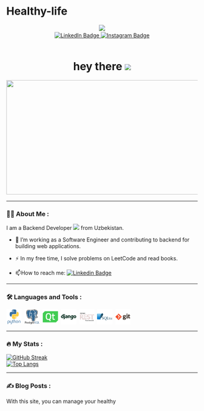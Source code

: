 # Healthy-life

<div id="header" align="center">
    <img src="https://media.giphy.com/media/M9gbBd9nbDrOTu1Mqx/giphy.gif" width="100"/>
</div>

<div id="badges" align="center">
    <a href="https://uz.linkedin.com/in/otabek-to-rayev-a02954296">
        <img src="https://img.shields.io/badge/LinkedIn-blue?style=for-the-badge&logo=linkedin&logoColor=white" alt="LinkedIn Badge"/>
    </a>
    <a href="https://www.instagram.com/otabek__20_05">
        <img src="https://img.shields.io/badge/Instagram-rgb(193, 53, 132)?style=for-the-badge&logo=Instagram&logoColor=white" alt="Instagram Badge"/>
    </a>
</div>

<div align="center">
    <img src="https://komarev.com/ghpvc/?username=Otabek-creator&style=flat-square&color=blue" alt=""/>
    <h1>
        hey there
        <img src="https://media.giphy.com/media/hvRJCLFzcasrR4ia7z/giphy.gif" width="30px"/>
      </h1>
</div>
<div align="center">
    <img src="https://media.giphy.com/media/dWesBcTLavkZuG35MI/giphy.gif" width="600" height="300"/>
</div>

---

### :woman_technologist: About Me :
I am a Backend Developer <img src="https://media.giphy.com/media/WUlplcMpOCEmTGBtBW/giphy.gif" width="30"> from Uzbekistan.
- :telescope: I’m working as a Software Engineer and contributing to backend for building web applications.

- :zap: In my free time, I solve problems on LeetCode and read books.

- :mailbox:How to reach me: [![Linkedin Badge](https://img.shields.io/badge/-link-blue?style=flat&logo=Linkedin&logoColor=white)](https://uz.linkedin.com/in/otabek-to-rayev-a02954296)


---

### :hammer_and_wrench: Languages and Tools :

<div>
  <img src="https://github.com/devicons/devicon/blob/master/icons/python/python-original-wordmark.svg" title="Python" alt="Python " width="40" height="40"/>&nbsp;
  <img src="https://github.com/devicons/devicon/blob/master/icons/postgresql/postgresql-original-wordmark.svg" title="PostgreSQL" alt="PostgreSQL" width="40" height="40"/>&nbsp;
  <img src="https://github.com/devicons/devicon/blob/master/icons/qt/qt-original.svg"  title="Qt" alt="Qt" width="40" height="40"/>&nbsp;
  <img src="https://github.com/devicons/devicon/blob/master/icons/django/django-plain-wordmark.svg" title="Django" alt="Django" width="40" height="40"/>&nbsp;
  <img src="https://github.com/devicons/devicon/blob/master/icons/djangorest/djangorest-original-wordmark.svg" title="DRF" alt="DRF" width="40" height="40"/>&nbsp;
  <img src="https://github.com/devicons/devicon/blob/master/icons/sqlite/sqlite-original-wordmark.svg" title="SQLite"  alt="SQLite" width="40" height="40"/>&nbsp;
  <img src="https://github.com/devicons/devicon/blob/master/icons/git/git-original-wordmark.svg" title="Git" **alt="Git" width="40" height="40"/>
</div>

---

### :fire: My Stats :

<a href="https://git.io/streak-stats">
  <img src="http://github-readme-streak-stats.herokuapp.com?user=Otabek-creator&theme=dark&date_format=j%20M%5B%20Y%5D&mode=weekly&card_width=500&card_height=200" alt="GitHub Streak" />
</a>
<div>
  <a href="https://github.com/anuraghazra/github-readme-stats">
    <img src="https://github-readme-stats.vercel.app/api/top-langs/?username=otabek-creator&layout=compact&theme=vision-friendly-dark" alt="Top Langs">
  </a>
</div>  

---
### :writing_hand: Blog Posts :

<!-- BLOG-POST-LIST:START -->
With this site, you can manage your healthy
<!-- BLOG-POST-LIST:END -->

